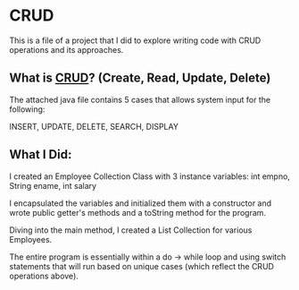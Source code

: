 # CRUD

This is a file of a project that I did to explore writing code with CRUD operations and its approaches.

## What is [CRUD](https://en.wikipedia.org/wiki/Create,_read,_update_and_delete)? (Create, Read, Update, Delete)

The attached java file contains 5 cases that allows system input for the following:

INSERT, UPDATE, DELETE, SEARCH, DISPLAY

## What I Did:

I created an Employee Collection Class with 3 instance variables: 
int empno, String ename, int salary

I encapsulated the variables and initialized them with a constructor and wrote public getter's methods and a toString method for the program. 

Diving into the main method, I created a List Collection for various Employees. 

The entire program is essentially within a do -> while loop and using switch statements that will run based on unique cases (which reflect the CRUD operations above).
